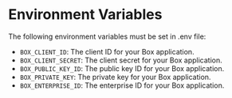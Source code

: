 # Environment Variables

The following environment variables must be set in .env file:

- `BOX_CLIENT_ID`: The client ID for your Box application.
- `BOX_CLIENT_SECRET`: The client secret for your Box application.
- `BOX_PUBLIC_KEY_ID`: The public key ID for your Box application.
- `BOX_PRIVATE_KEY`: The private key for your Box application.
- `BOX_ENTERPRISE_ID`: The enterprise ID for your Box application.
